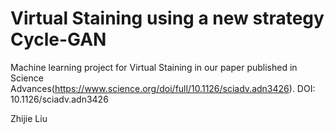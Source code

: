 # Virtual Staining using a new strategy Cycle-GAN
Machine learning project for Virtual Staining in our paper published in Science Advances(https://www.science.org/doi/full/10.1126/sciadv.adn3426).
DOI: 10.1126/sciadv.adn3426

Zhijie Liu

